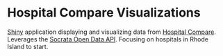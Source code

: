 Hospital Compare Visualizations
===================

[Shiny](http://shiny.rstudio.com) application displaying and visualizing data from [Hospital Compare](https://data.medicare.gov/data/hospital-compare). Leverages the [Socrata Open Data API](https://data.medicare.gov/developers). Focusing on hospitals in Rhode Island to start.
